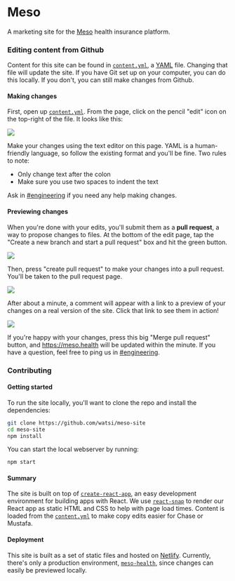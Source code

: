 # Meso

A marketing site for the [Meso](https://meso.health) health insurance platform.

### Editing content from Github

Content for this site can be found in [`content.yml`](https://github.com/Watsi/meso-site/blob/master/src/content.yml), a [YAML](https://en.wikipedia.org/wiki/YAML) file. Changing that file will update the site. If you have Git set up on your computer, you can do this locally. If you don't, you can still make changes from Github.

#### Making changes

First, open up [`content.yml`](https://github.com/Watsi/meso-site/blob/master/src/content.yml). From the page, click on the pencil "edit" icon on the top-right of the file. It looks like this:

![](https://github.com/Watsi/meso-site/blob/master/.github/edit-file.png?raw=true)

Make your changes using the text editor on this page. YAML is a human-friendly language, so follow the existing format and you'll be fine. Two rules to note:

- Only change text after the colon
- Make sure you use two spaces to indent the text

Ask in [#engineering](slack://channel?id=C03T9TUT1&team=watsi) if you need any help making changes.

#### Previewing changes

When you're done with your edits, you'll submit them as a **pull request**, a way to propose changes to files. At the bottom of the edit page, tap the "Create a new branch and start a pull request" box and hit the green button.

![](https://github.com/Watsi/meso-site/blob/master/.github/propose-changes.png?raw=true)

Then, press "create pull request" to make your changes into a pull request. You'll be taken to the pull request page.

![](https://github.com/Watsi/meso-site/blob/master/.github/new-pull-request.png?raw=true)

After about a minute, a comment will appear with a link to a preview of your changes on a real version of the site. Click that link to see them in action!

![](https://github.com/Watsi/meso-site/blob/master/.github/deploy-preview.gif?raw=true)

If you're happy with your changes, press this big "Merge pull request" button, and https://meso.health will be updated within the minute. If you have a question, feel free to ping us in [#engineering](slack://channel?id=C03T9TUT1&team=watsi).

### Contributing

#### Getting started

To run the site locally, you'll want to clone the repo and install the dependencies:

```bash
git clone https://github.com/watsi/meso-site
cd meso-site
npm install
```

You can start the local webserver by running:

```bash
npm start
```

#### Summary

The site is built on top of [`create-react-app`](https://github.com/facebook/create-react-app), an easy development environment for building apps with React. We use [`react-snap`](https://github.com/stereobooster/react-snap) to render our React app as static HTML and CSS to help with page load times. Content is loaded from the [`content.yml`](https://github.com/Watsi/meso-site/blob/master/src/content.yml) to make copy edits easier for Chase or Mustafa.

#### Deployment

This site is built as a set of static files and hosted on [Netlify](https://netlify.com/). Currently, there's only a production environment, [`meso-health`](https://app.netlify.com/sites/meso-health/overview), since changes can easily be previewed locally.
